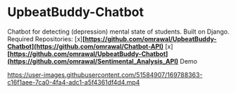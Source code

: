# UpbeatBuddy-Chatbot
Chatbot for detecting (depression) mental state of students.
Built on Django.
Required Repositories:
[x]**[https://github.com/omrawal/UpbeatBuddy-Chatbot](https://github.com/omrawal/Chatbot-API)**
[x]**[https://github.com/omrawal/UpbeatBuddy-Chatbot](https://github.com/omrawal/Sentimental_Analysis_API)**
Demo 

https://user-images.githubusercontent.com/51584907/169788363-c16f1aee-7ca0-4fa4-adc1-a5f4361df4d4.mp4

